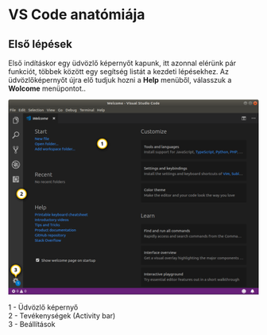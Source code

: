 # VS Code anatómiája

## Első lépések

Első indításkor egy üdvözlő képernyőt kapunk, itt azonnal elérünk pár funkciót, többek között egy segítség listát a kezdeti lépésekhez. Az üdvözlőképernyőt újra elő tudjuk hozni a **Help** menüből, válasszuk a **Wolcome** menüpontot..

![](../.gitbook/assets/vsc01.png)

1 - Üdvözlő képernyő  
2 - Tevékenységek \(Activity bar\)  
3 - Beállítások

